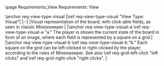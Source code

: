 \page Requirements_View Requirements: View

\anchor req-view-type-visual
|\ref req-view-type-visual "View Type: Visual"|
|:-|
|Visual representation of the board, with click-able fields, as seen in classic Minesweeper.|
|\anchor req-view-type-visual-a \ref req-view-type-visual-a "a." The player is shown the current state of the board in form of an image, where each field is represented by a square on a grid.|
|\anchor req-view-type-visual-b \ref req-view-type-visual-b "b." Each square on the grid can be left-clicked or right-clicked by the player, according to the rules of Minesweeper. See also \ref req-grid-left-click "left clicks" and \ref req-grid-right-click "right clicks". |
